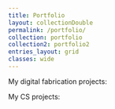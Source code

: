 ```yaml
---
title: Portfolio
layout: collectionDouble
permalink: /portfolio/
collection: portfolio
collection2: portfolio2
entries_layout: grid
classes: wide
---
```


My digital fabrication projects:

My CS projects:
